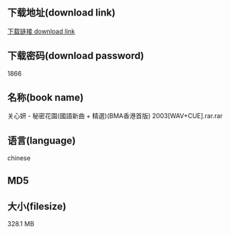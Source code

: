 ## 下载地址(download link)
[下载链接 download link](https://tutu365.netlify.app/?s=%E5%85%B3%E5%BF%83%E5%A6%8D+-+%E7%A7%98%E5%AF%86%E8%8A%B1%E5%9C%92%28%E5%9C%8B%E8%AA%9E%E6%96%B0%E6%9B%B2+%2B+%E7%B2%BE%E9%81%B8%29%28BMA%E9%A6%99%E6%B8%AF%E9%A6%96%E7%89%88%29+2003%5BWAV%2BCUE%5D.rar)

## 下载密码(download password)
1866

## 名称(book name)
关心妍 - 秘密花園(國語新曲 + 精選)(BMA香港首版) 2003[WAV+CUE].rar.rar

## 语言(language)
chinese

## MD5


## 大小(filesize)
328.1 MB
